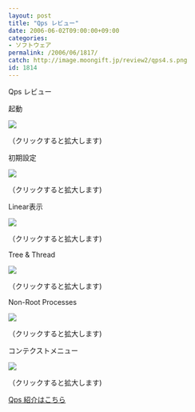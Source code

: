 ```yaml
---
layout: post
title: "Qps レビュー"
date: 2006-06-02T09:00:00+09:00
categories:
- ソフトウェア
permalink: /2006/06/1817/
catch: http://image.moongift.jp/review2/qps4.s.png
id: 1814
---
```

Qps レビュー  
<!--more-->

起動

  

[![](http://image.moongift.jp/review2/qps1.s.png)](http://image.moongift.jp/review2/qps1.png)  
  
（クリックすると拡大します)

  

初期設定

  

[![](http://image.moongift.jp/review2/qps2.s.png)](http://image.moongift.jp/review2/qps2.png)  
  
（クリックすると拡大します)

  

Linear表示

  

[![](http://image.moongift.jp/review2/qps3.s.png)](http://image.moongift.jp/review2/qps3.png)  
  
（クリックすると拡大します)

  

Tree & Thread

  

[![](http://image.moongift.jp/review2/qps4.s.png)](http://image.moongift.jp/review2/qps4.png)  
  
（クリックすると拡大します)

  

Non-Root Processes

  

[![](http://image.moongift.jp/review2/qps5.s.png)](http://image.moongift.jp/review2/qps5.png)  
  
（クリックすると拡大します)

  

コンテクストメニュー

  

[![](http://image.moongift.jp/review2/qps6.s.png)](http://image.moongift.jp/review2/qps6.png)  
  
（クリックすると拡大します)

  

[Qps 紹介はこちら](http://oss.moongift.jp/intro/i-1816.html)

